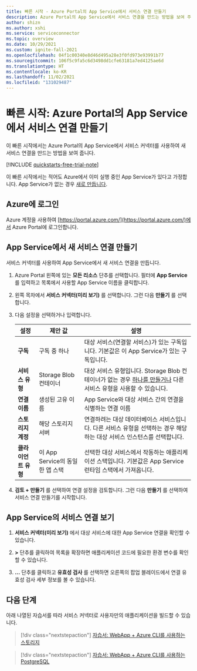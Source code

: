 ```yaml
---
title: 빠른 시작 - Azure Portal의 App Service에서 서비스 연결 만들기
description: Azure Portal의 App Service에서 서비스 연결을 만드는 방법을 보여 주는 빠른 시작
author: shizn
ms.author: xshi
ms.service: serviceconnector
ms.topic: overview
ms.date: 10/29/2021
ms.custom: ignite-fall-2021
ms.openlocfilehash: 04f1c00340e8d46d495a28e3f0fd973e93991b77
ms.sourcegitcommit: 106f5c9fa5c6d3498dd1cfe63181a7ed4125ae6d
ms.translationtype: HT
ms.contentlocale: ko-KR
ms.lasthandoff: 11/02/2021
ms.locfileid: "131029487"
---
```

# <a name="quickstart-create-a-service-connection-in-app-service-from-azure-portal"></a>빠른 시작: Azure Portal의 App Service에서 서비스 연결 만들기

이 빠른 시작에서는 Azure Portal의 App Service에서 서비스 커넥터를 사용하여 새 서비스 연결을 만드는 방법을 보여 줍니다.

[!INCLUDE [quickstarts-free-trial-note](../../includes/quickstarts-free-trial-note.md)]

이 빠른 시작에서는 적어도 Azure에서 이미 실행 중인 App Service가 있다고 가정합니다. App Service가 없는 경우 [새로 만듭니다](../app-service/quickstart-dotnetcore.md).

## <a name="sign-in-to-azure"></a>Azure에 로그인

Azure 계정을 사용하여 [https://portal.azure.com/](https://portal.azure.com/)에서 Azure Portal에 로그인합니다.

## <a name="create-a-new-service-connection-in-app-service"></a>App Service에서 새 서비스 연결 만들기

서비스 커넥터를 사용하여 App Service에서 새 서비스 연결을 만듭니다.

1. Azure Portal 왼쪽에 있는 **모든 리소스** 단추를 선택합니다. 필터에 **App Service** 를 입력하고 목록에서 사용할 App Service 이름을 클릭합니다.
2. 왼쪽 목차에서 **서비스 커넥터(미리 보기)** 를 선택합니다. 그런 다음 **만들기** 를 선택합니다.
3. 다음 설정을 선택하거나 입력합니다.

    | 설정      | 제안 값  | 설명                                        |
    | ------------ |  ------- | -------------------------------------------------- |
    | **구독** | 구독 중 하나 | 대상 서비스(연결할 서비스)가 있는 구독입니다. 기본값은 이 App Service가 있는 구독입니다. |
    | **서비스 유형** | Storage Blob 컨테이너 | 대상 서비스 유형입니다. Storage Blob 컨테이너가 없는 경우 [하나를 만들거나](../storage/blobs/storage-quickstart-blobs-portal.md) 다른 서비스 유형을 사용할 수 있습니다. |
    | **연결 이름** | 생성된 고유 이름 | App Service와 대상 서비스 간의 연결을 식별하는 연결 이름  |
    | **스토리지 계정** | 해당 스토리지 서버 | 연결하려는 대상 데이터베이스 서비스입니다. 다른 서비스 유형을 선택하는 경우 해당하는 대상 서비스 인스턴스를 선택합니다. |
    | **클라이언트 유형** | 이 App Service의 동일한 앱 스택 | 선택한 대상 서비스에서 작동하는 애플리케이션 스택입니다. 기본값은 App Service 런타임 스택에서 가져옵니다. |

4. **검토 + 만들기** 를 선택하여 연결 설정을 검토합니다. 그런 다음 **만들기** 를 선택하여 서비스 연결 만들기를 시작합니다.

## <a name="view-service-connections-in-app-service"></a>App Service의 서비스 연결 보기

1. **서비스 커넥터(미리 보기)** 에서 대상 서비스에 대한 App Service 연결을 확인할 수 있습니다.

1. **>** 단추를 클릭하여 목록을 확장하면 애플리케이션 코드에 필요한 환경 변수를 확인할 수 있습니다.

1. **...** 단추를 클릭하고 **유효성 검사** 를 선택하면 오른쪽의 팝업 블레이드에서 연결 유효성 검사 세부 정보를 볼 수 있습니다.

## <a name="next-steps"></a>다음 단계

아래 나열된 자습서를 따라 서비스 커넥터로 사용자만의 애플리케이션을 빌드할 수 있습니다.

> [!div class="nextstepaction"]
> [자습서: WebApp + Azure CLI를 사용하는 스토리지](./tutorial-csharp-webapp-storage-cli.md)

> [!div class="nextstepaction"]
> [자습서: WebApp + Azure CLI를 사용하는 PostgreSQL](./tutorial-django-webapp-postgres-cli.md)
